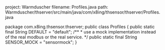 project: Warmduscher
filename: Profiles.java
path: Warmduscher/thserver/src/main/java/com/x8ing/thsensor/thserver/Profiles.java

package com.x8ing.thsensor.thserver;
public class Profiles {
    public static final String DEFAULT = "default";
    /**
     * use a mock implementation instead of the real modbus or the real service.
     */
    public static final String SENSOR_MOCK = "sensormock";
}